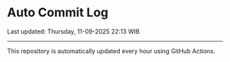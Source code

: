 # Auto Commit Log

Last updated: Thursday, 11-09-2025 22:13 WIB

---

This repository is automatically updated every hour using GitHub Actions.
